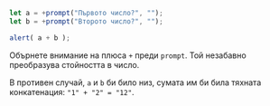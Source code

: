 

```js run demo
let a = +prompt("Първото число?", "");
let b = +prompt("Второто число?", "");

alert( a + b );
```

Обърнете внимание на плюса `+` преди `prompt`. Той незабавно преобразува стойността в число.

В противен случай, `a` и `b` би било низ, сумата им би била тяхната конкатенация: `"1" + "2" = "12"`.
